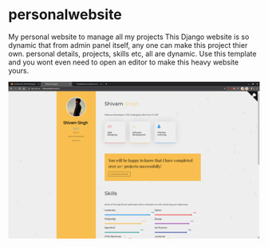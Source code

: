 # personalwebsite
My personal website to manage all my projects
This Django website is so dynamic that from admin panel itself, any one can make this project thier own.
personal details, projects, skills etc, all are dynamic.
Use this template and you wont even need to open an editor to make this heavy website yours.


![Front End ScreenShot](homepage.png)
